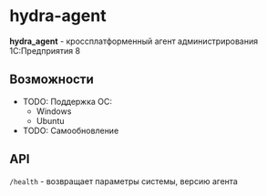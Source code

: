 # hydra-agent
**hydra_agent** - кроссплатформенный агент администрирования 1С:Предприятия 8

## Возможности
- TODO: Поддержка ОС:
    - Windows
    - Ubuntu
- TODO: Самообновление

## API
`/health` - возвращает параметры системы, версию агента
